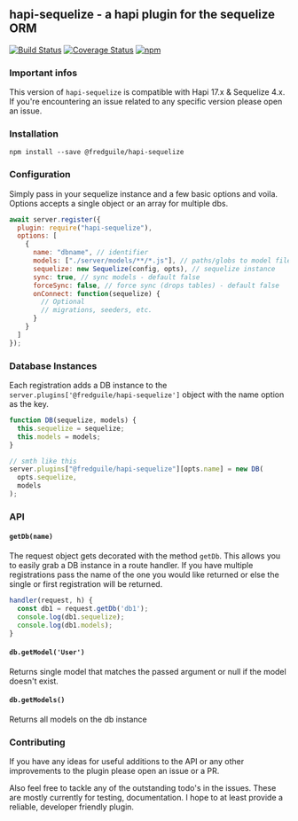 ## hapi-sequelize - a hapi plugin for the sequelize ORM

[![Build Status](https://travis-ci.org/fredguile/hapi-sequelize.svg?branch=master)](https://travis-ci.org/fredguile/hapi-sequelize)
[![Coverage Status](https://coveralls.io/repos/github/fredguile/hapi-sequelize/badge.svg)](https://coveralls.io/github/fredguile/hapi-sequelize)
[![npm](https://img.shields.io/npm/dm/localeval.svg)](https://www.npmjs.com/package/@fredguile/hapi-sequelize)

### Important infos

This version of `hapi-sequelize` is compatible with Hapi 17.x & Sequelize 4.x. If you're
encountering an issue related to any specific version please open an issue.

### Installation

`npm install --save @fredguile/hapi-sequelize`

### Configuration

Simply pass in your sequelize instance and a few basic options and voila. Options accepts a single object
or an array for multiple dbs.

```javascript
await server.register({
  plugin: require("hapi-sequelize"),
  options: [
    {
      name: "dbname", // identifier
      models: ["./server/models/**/*.js"], // paths/globs to model files
      sequelize: new Sequelize(config, opts), // sequelize instance
      sync: true, // sync models - default false
      forceSync: false, // force sync (drops tables) - default false
      onConnect: function(sequelize) {
        // Optional
        // migrations, seeders, etc.
      }
    }
  ]
});
```

### Database Instances

Each registration adds a DB instance to the `server.plugins['@fredguile/hapi-sequelize']` object with the
name option as the key.

```javascript
function DB(sequelize, models) {
  this.sequelize = sequelize;
  this.models = models;
}

// smth like this
server.plugins["@fredguile/hapi-sequelize"][opts.name] = new DB(
  opts.sequelize,
  models
);
```

### API

#### `getDb(name)`

The request object gets decorated with the method `getDb`. This allows you to easily grab a
DB instance in a route handler. If you have multiple registrations pass the name of the one
you would like returned or else the single or first registration will be returned.

```javascript
handler(request, h) {
  const db1 = request.getDb('db1');
  console.log(db1.sequelize);
  console.log(db1.models);
}
```

#### `db.getModel('User')`

Returns single model that matches the passed argument or null if the model doesn't exist.

#### `db.getModels()`

Returns all models on the db instance

### Contributing

If you have any ideas for useful additions to the API or any other improvements to the plugin
please open an issue or a PR.

Also feel free to tackle any of the outstanding todo's in the issues. These are mostly currently
for testing, documentation. I hope to at least provide a reliable, developer friendly plugin.
